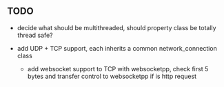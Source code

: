 TODO
----

* decide what should be multithreaded, should property class be totally thread safe?

* add UDP + TCP support, each inherits a common network_connection class

	* add websocket support to TCP with websocketpp, check first 5 bytes and transfer control to websocketpp if is http request

